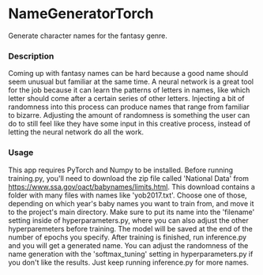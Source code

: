 # NameGeneratorTorch
Generate character names for the fantasy genre.

### Description
Coming up with fantasy names can be hard because a good name should seem unusual but familiar at the same time. A neural network is a great tool for the job because it can learn the patterns of letters in names, like which letter should come after a certain series of other letters. Injecting a bit of randomness into this process can produce names that range from familiar to bizarre. Adjusting the amount of randomness is something the user can do to still feel like they have some input in this creative process, instead of letting the neural network do all the work.

### Usage
This app requires PyTorch and Numpy to be installed. Before running training.py, you'll need to download the zip file called 'National Data' from https://www.ssa.gov/oact/babynames/limits.html. This download contains a folder with many files with names like 'yob2017.txt'. Choose one of those, depending on which year's baby names you want to train from, and move it to the project's main directory. Make sure to put its name into the 'filename' setting inside of hyperparameters.py, where you can also adjust the other hyperparemeters before training. The model will be saved at the end of the number of epochs you specify. After training is finished, run inference.py and you will get a generated name. You can adjust the randomness of the name generation with the 'softmax_tuning' setting in hyperparameters.py if you don't like the results. Just keep running inference.py for more names. 
